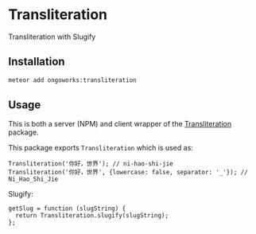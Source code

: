 # Transliteration
Transliteration with Slugify

## Installation

```bash
meteor add ongoworks:transliteration
```

## Usage
This is both a server (NPM) and client wrapper of the [Transliteration](https://github.com/andyhu/node-transliteration) package.

This package exports `Transliteration` which is used as:

```
Transliteration('你好，世界'); // ni-hao-shi-jie
Transliteration('你好，世界', {lowercase: false, separator: '_'}); // Ni_Hao_Shi_Jie
```

Slugify:

```
getSlug = function (slugString) {
  return Transliteration.slugify(slugString);
};
```
